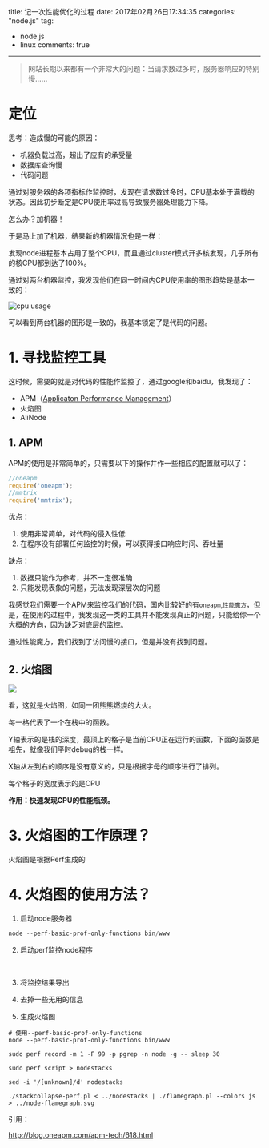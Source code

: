 title:  记一次性能优化的过程
date: 2017年02月26日17:34:35
categories:  "node.js"
tag: 
- node.js
- linux
  comments: true
---

> 网站长期以来都有一个非常大的问题：当请求数过多时，服务器响应的特别慢......

# 定位

思考：造成慢的可能的原因：

* 机器负载过高，超出了应有的承受量
* 数据库查询慢
* 代码问题

通过对服务器的各项指标作监控时，发现在请求数过多时，CPU基本处于满载的状态。因此初步断定是CPU使用率过高导致服务器处理能力下降。

  怎么办？加机器！

于是马上加了机器，结果新的机器情况也是一样：

发现node进程基本占用了整个CPU，而且通过cluster模式开多核发现，几乎所有的核CPU都到达了100%。



通过对两台机器监控，我发现他们在同一时间内CPU使用率的图形趋势是基本一致的：

![cpu usage](https://ww1.sinaimg.cn/large/006tNc79gy1fdj8vy6kvoj30s40bk40d.jpg)

可以看到两台机器的图形是一致的，我基本锁定了是代码的问题。





# 1. 寻找监控工具

这时候，需要的就是对代码的性能作监控了，通过google和baidu，我发现了：

* APM（[Applicaton Performance Management](https://en.wikipedia.org/wiki/Application_performance_management)）
* 火焰图
* AliNode



## 1. APM

APM的使用是非常简单的，只需要以下的操作并作一些相应的配置就可以了：

```javascript
//oneapm
require('oneapm');
//mmtrix
require('mmtrix');
```

优点：

1. 使用非常简单，对代码的侵入性低
2. 在程序没有部署任何监控的时候，可以获得接口响应时间、吞吐量

缺点：

1. 数据只能作为参考，并不一定很准确
2. 只能发现表象的问题，无法发现深层次的问题

我感觉我们需要一个APM来监控我们的代码，国内比较好的有`oneapm`,`性能魔方`，但是，在使用的过程中，我发现这一类的工具并不能发现真正的问题，只能给你一个大概的方向，因为缺乏对底层的监控。

通过性能魔方，我们找到了访问慢的接口，但是并没有找到问题。



## 2. 火焰图

![](http://www.brendangregg.com/FlameGraphs/cpu-bash-flamegraph.png)

看，这就是火焰图，如同一团熊熊燃烧的大火。

每一格代表了一个在栈中的函数。

Y轴表示的是栈的深度，最顶上的格子是当前CPU正在运行的函数，下面的函数是祖先，就像我们平时debug的栈一样。

X轴从左到右的顺序是没有意义的，只是根据字母的顺序进行了排列。

每个格子的宽度表示的是CPU

**作用：快速发现CPU的性能瓶颈。**



# 3. 火焰图的工作原理？

火焰图是根据Perf生成的



# 4. 火焰图的使用方法？

1. 启动node服务器

```javascript
node --perf-basic-prof-only-functions bin/www
```

2. 启动perf监控node程序

   ​

3. 将监控结果导出

4. 去掉一些无用的信息

5. 生成火焰图

```shell
# 使用--perf-basic-prof-only-functions 
node --perf-basic-prof-only-functions bin/www

sudo perf record -m 1 -F 99 -p pgrep -n node -g -- sleep 30

sudo perf script > nodestacks

sed -i '/[unknown]/d' nodestacks

./stackcollapse-perf.pl < ../nodestacks | ./flamegraph.pl --colors js > ../node-flamegraph.svg
```







引用：

http://blog.oneapm.com/apm-tech/618.html